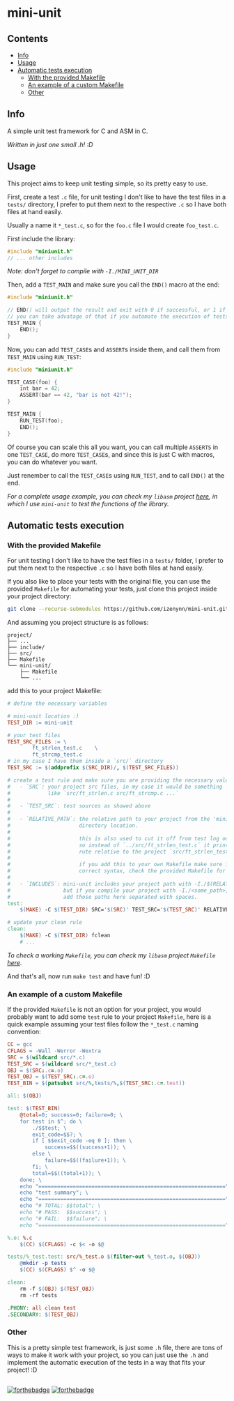 # mini-unit

## Contents

- [Info](#info)
- [Usage](#usage)
- [Automatic tests execution](#automatic-tests-execution)
	- [With the provided Makefile](#with-the-provided-makefile)
	- [An example of a custom Makefile](#an-example-of-a-custom-makefile)
	- [Other](#other)

## Info

A simple unit test framework for C and ASM in C.

*Written in just one small .h! :D*

## Usage

This project aims to keep unit testing simple, so its pretty easy to use.

First, create a test `.c` file, for unit testing I don't like to have the test files in a `tests/` directory, I prefer to put them next to the respective `.c` so I have both files at hand easily.

Usually a name it `*_test.c`, so for the `foo.c` file I would create `foo_test.c`.

First include the library:
```c
#include "miniunit.h"
// ... other includes
```
*Note: don't forget to compile with `-I./MINI_UNIT_DIR`*

Then, add a `TEST_MAIN` and make sure you call the `END()` macro at the end:
```c
#include "miniunit.h"

// END() will output the result and exit with 0 if successful, or 1 if failure,
// you can take advatage of that if you automate the execution of tests
TEST_MAIN {
    END();
}
```

Now, you can add `TEST_CASE`s and `ASSERT`s inside them, and call them from `TEST_MAIN` using `RUN_TEST`:
```c
#include "miniunit.h"

TEST_CASE(foo) {
    int bar = 42;
    ASSERT(bar == 42, "bar is not 42!");
}

TEST_MAIN {
    RUN_TEST(foo);
    END();
}
```

Of course you can scale this all you want, you can call multiple `ASSERTS` in one `TEST_CASE`, do more `TEST_CASE`s, and since this is just C with macros, you can do whatever you want.

Just renember to call the `TEST_CASE`s using `RUN_TEST`, and to call `END()` at the end.

*For a complete usage example, you can check my `libasm` project [here](https://github.com/izenynn/libasm), in which I use `mini-unit` to test the functions of the library.*

## Automatic tests execution

### With the provided Makefile

For unit testing I don't like to have the test files in a `tests/` folder, I prefer to put them next to the respective `.c` so I have both files at hand easily.

If you also like to place your tests with the original file, you can use the provided `Makefile` for automating your tests, just clone this project inside your project directory:
```bash
git clone --recurse-submodules https://github.com/izenynn/mini-unit.git
```

And assuming you project structure is as follows:
```
project/
├── ...
├── include/
├── src/
├── Makefile
└── mini-unit/
    ├── Makefile
    └── ...
```

add this to your project Makefile:
```makefile
# define the necessary variables

# mini-unit location :)
TEST_DIR := mini-unit

# your test files
TEST_SRC_FILES := \
		ft_strlen_test.c	\
		ft_strcmp_test.c
# in my case I have them inside a `src/` directory
TEST_SRC := $(addprefix $(SRC_DIR)/, $(TEST_SRC_FILES))
```
```makefile
# create a test rule and make sure you are providing the necessary values:
#   - `SRC`: your project src files, in my case it would be something
#            like `src/ft_strlen.c src/ft_strcmp.c ...`
#
#   - `TEST_SRC`: test sources as showed above
#
#   - `RELATIVE_PATH`: the relative path to your project from the 'mini-unit'
#                      directory location.
#
#                      this is also used to cut it off from test log output
#                      so instead of `../src/ft_strlen_test.c` it prints the
#                      rute relative to the project `src/ft_strlen_test.c`
#
#                      if you add this to your own Makefile make sure it has the
#                      correct syntax, check the provided Makefile for details
#
#   - `INCLUDES`: mini-unit includes your project path with -I./$(RELATIVE_PATH)
#                 but if you compile your project with -I./<some_path>,
#                 add those paths here separated with spaces.
test:
	$(MAKE) -C $(TEST_DIR) SRC='$(SRC)' TEST_SRC='$(TEST_SRC)' RELATIVE_PATH='..' INCLUDES='include'

# update your clean rule
clean:
	$(MAKE) -C $(TEST_DIR) fclean
	# ...
```

*To check a working `Makefile`, you can check my `libasm` project `Makefile` [here](https://github.com/izenynn/libasm).*

And that's all, now run `make test` and have fun! :D

### An example of a custom Makefile

If the provided `Makefile` is not an option for your project, you would probably want to add some `test` rule to your project `Makefile`, here is a quick example assuming your test files follow the `*_test.c` naming convention:

```makefile
CC = gcc
CFLAGS = -Wall -Werror -Wextra
SRC = $(wildcard src/*.c)
TEST_SRC = $(wildcard src/*_test.c)
OBJ = $(SRC:.c=.o)
TEST_OBJ = $(TEST_SRC:.c=.o)
TEST_BIN = $(patsubst src/%,tests/%,$(TEST_SRC:.c=.test))

all: $(OBJ)

test: $(TEST_BIN)
	@total=0; success=0; failure=0; \
	for test in $^; do \
		./$$test; \
		exit_code=$$?; \
		if [ $$exit_code -eq 0 ]; then \
			success=$$((success+1)); \
		else \
			failure=$$((failure+1)); \
		fi; \
		total=$$((total+1)); \
	done; \
	echo "============================================================"; \
	echo "test summary"; \
	echo "============================================================"; \
	echo "# TOTAL: $$total"; \
	echo "# PASS:  $$success"; \
	echo "# FAIL:  $$failure"; \
	echo "============================================================";

%.o: %.c
	$(CC) $(CFLAGS) -c $< -o $@

tests/%_test.test: src/%_test.o $(filter-out %_test.o, $(OBJ))
	@mkdir -p tests
	$(CC) $(CFLAGS) $^ -o $@

clean:
	rm -f $(OBJ) $(TEST_OBJ)
	rm -rf tests

.PHONY: all clean test
.SECONDARY: $(TEST_OBJ)
```

### Other

This is a pretty simple test framework, is just some `.h` file, there are tons of ways to make it work with your project, so you can just use the `.h` and implement the automatic execution of the tests in a way that fits your project! :D

##

[![forthebadge](https://forthebadge.com/images/badges/made-with-c.svg)](https://forthebadge.com)
[![forthebadge](https://forthebadge.com/images/badges/makes-people-smile.svg)](https://forthebadge.com)
